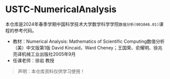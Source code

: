 # USTC-NumericalAnalysis

本仓库是2024年春季学期中国科学技术大学数学科学学院`数值分析(001046.01)`课程的参考代码。

- 教材：Numerical Analysis: Mathematics of Scientific Computing数值分析（美）中文版第1版 David Kincaid，Ward Cheney；王国荣、俞耀明、徐兆亮译机械工业出版社2005年9月
- 任课老师：徐岩 教授

> 声明：本仓库资料仅供学习使用！